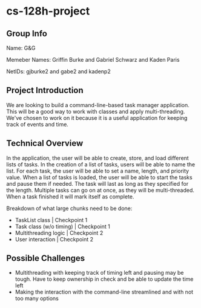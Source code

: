 # cs-128h-project

## Group Info

Name: G&G

Memeber Names: Griffin Burke and Gabriel Schwarz and Kaden Paris

NetIDs: gjburke2 and gabe2 and kadenp2

## Project Introduction

We are looking to build a command-line-based task manager application. This will be a good way to work with classes and apply multi-threading. We've chosen to work on it because it is a useful application for keeping track of events and time.

## Technical Overview

In the application, the user will be able to create, store, and load different lists of tasks. In the creation of a list of tasks, users will be able to name the list. For each task, the user will be able to set a name, length, and priority value. When a list of tasks is loaded, the user will be able to start the tasks and pause them if needed. The task will last as long as they specified for the length. Multiple tasks can go on at once, as they will be multi-threaded. When a task finished it will mark itself as complete.

Breakdown of what large chunks need to be done:
- TaskList class          |  Checkpoint 1
- Task class (w/o timing) |  Checkpoint 1
- Multithreading logic    |  Checkpoint 2
- User interaction        |  Checkpoint 2

## Possible Challenges

- Multithreading with keeping track of timing left and pausing may be tough. Have to keep ownership in check and be able to update the time left
- Making the interaction with the command-line streamlined and with not too many options

